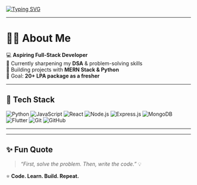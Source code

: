 <!-- Typing SVG Banner -->
[![Typing SVG](https://readme-typing-svg.herokuapp.com?font=Fira+Code&weight=500&size=28&pause=1000&color=00C7F7&width=700&lines=Hi%2C+I'm+Aakash+Chari+👋;Full+Stack+Developer+%7C+Python+Enthusiast;MERN+Stack+Explorer+%7C+DSA+Learner;AI%2FML+Weekend+Hacker+🤖;Code.+Learn.+Build.+Repeat.+⚡)](https://git.io/typing-svg)

---

# 🧑‍💻 About Me
💻 **Aspiring Full-Stack Developer**  
🌱 Currently sharpening my **DSA** & problem-solving skills  
🚀 Building projects with **MERN Stack & Python**  
🎯 Goal: **20+ LPA package as a fresher**  

---

## 🚀 Tech Stack
![Python](https://img.shields.io/badge/Python-3776AB?style=for-the-badge&logo=python&logoColor=white)
![JavaScript](https://img.shields.io/badge/JavaScript-F7DF1E?style=for-the-badge&logo=javascript&logoColor=black)
![React](https://img.shields.io/badge/React-20232A?style=for-the-badge&logo=react&logoColor=61DAFB)
![Node.js](https://img.shields.io/badge/Node.js-43853D?style=for-the-badge&logo=node-dot-js&logoColor=white)
![Express.js](https://img.shields.io/badge/Express.js-404D59?style=for-the-badge)
![MongoDB](https://img.shields.io/badge/MongoDB-4EA94B?style=for-the-badge&logo=mongodb&logoColor=white)
![Flutter](https://img.shields.io/badge/Flutter-02569B?style=for-the-badge&logo=flutter&logoColor=white)
![Git](https://img.shields.io/badge/Git-F05032?style=for-the-badge&logo=git&logoColor=white)
![GitHub](https://img.shields.io/badge/GitHub-181717?style=for-the-badge&logo=github&logoColor=white)

---

---

## ✨ Fun Quote
> *“First, solve the problem. Then, write the code.”* 💡  

⭐ **Code. Learn. Build. Repeat.**
